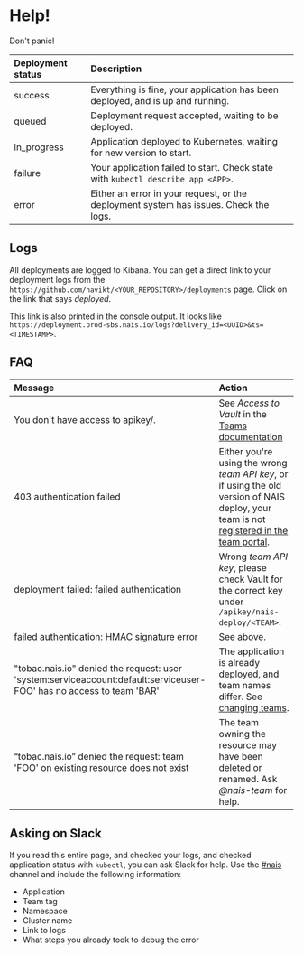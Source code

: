 # Help!

Don't panic!

| Deployment status | Description |
| :--- | :--- |
| success | Everything is fine, your application has been deployed, and is up and running. |
| queued | Deployment request accepted, waiting to be deployed. |
| in_progress | Application deployed to Kubernetes, waiting for new version to start. |
| failure | Your application failed to start. Check state with `kubectl describe app <APP>`. |
| error | Either an error in your request, or the deployment system has issues. Check the logs. |

## Logs

All deployments are logged to Kibana. You can get a direct link to your deployment logs
from the `https://github.com/navikt/<YOUR_REPOSITORY>/deployments` page.
Click on the link that says _deployed_.

This link is also printed in the console output.
It looks like `https://deployment.prod-sbs.nais.io/logs?delivery_id=<UUID>&ts=<TIMESTAMP>`.

## FAQ

| Message | Action |
| :--- | :--- |
| You don't have access to apikey/. | See _Access to Vault_ in the [Teams documentation](../basics/teams.md) |
| 403 authentication failed | Either you're using the wrong _team API key_, or if using the old version of NAIS deploy, your team is not [registered in the team portal](../basics/teams.md). |
| deployment failed: failed authentication | Wrong _team API key_, please check Vault for the correct key under `/apikey/nais-deploy/<TEAM>`. |
| failed authentication: HMAC signature error | See above. |
| "tobac.nais.io" denied the request: user 'system:serviceaccount:default:serviceuser-FOO' has no access to team 'BAR' | The application is already deployed, and team names differ. See [changing teams](../deployment/change-team.md). |
| “tobac.nais.io” denied the request: team 'FOO' on existing resource does not exist | The team owning the resource may have been deleted or renamed. Ask _@nais-team_ for help. |

## Asking on Slack

If you read this entire page, and checked your logs, and checked application status with `kubectl`, you can ask Slack for help.
Use the [\#nais](https://nav-it.slack.com/archives/C5KUST8N6) channel and include the following information:

* Application
* Team tag
* Namespace
* Cluster name
* Link to logs
* What steps you already took to debug the error
